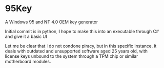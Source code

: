 # 95Key
A Windows 95 and NT 4.0 OEM key generator

Initial commit is in python, I hope to make this into an executable through C# and give it a basic UI

Let me be clear that I do not condone piracy, but in this specific instance, it deals with outdated and unsupported software aged 25 years old, with license keys unbound to the system through a TPM chip or similar motherboard modules.
